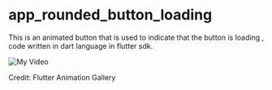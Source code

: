# app_rounded_button_loading

This is an animated button that is used to indicate that the button is loading ,
code written in dart language in flutter sdk. 




![My Video](https://user-images.githubusercontent.com/23019300/173167677-0bc3490a-406e-468c-aefb-a152fb36c1a6.gif)



Credit: Flutter Animation Gallery
